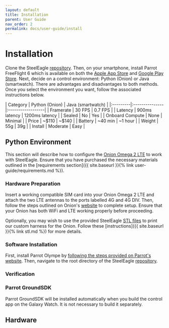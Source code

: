 ```yaml
---
layout: default
title: Installation
parent: User Guide
nav_order: 2
permalink: docs/user-guide/install
---
```

# Installation
Clone the SteelEagle [repository](https://github.com/cmusatyalab/steel-eagle/tree/main). Then, on your smartphone, install Parrot FreeFlight 6 which is available on both the [Apple App Store](https://apps.apple.com/us/app/freeflight-6/id1386165299) and [Google Play Store](https://play.google.com/store/apps/details?id=com.parrot.freeflight6&hl=en_US&gl=US&pli=1). Next, decide on a control environment: Python (Onion) or Java (smartwatch). There are advantages and disadvantages to both methods. Once you select the environment you want, follow the associated instructions below.

<div class="comparison" markdown="1">
| Category | Python (Onion) | Java (smartwatch) |
|:---------|:---------------|:------------------|
| Framerate | 30 FPS | 0.7 FPS |
| Latency | 900ms latency | 1200ms latency |
| Sealed | No | Yes |
| Onboard Compute | None | Minimal |
| Price | ~$110 | ~$140 |
| Battery | ~40 min | ~1 hour |
| Weight | 55g | 39g |
| Install | Moderate | Easy |
</div>

## Python Environment
This section will describe how to configure the [Onion Omega 2 LTE](https://onion.io/store/omega2-lte-na/) to work with SteelEagle. Ensure that you have purchased the necessary materials outlined in the [requirements section]({{ site.baseurl }}{% link user-guide/requirements.md %}).

### Hardware Preparation
Insert a working compatible SIM card into your Onion Omega 2 LTE and attach the two LTE antennas to the ports labelled 4G and 4G DIV. Then, follow the steps outlined on Onion's [website](https://onion.io/omega2-lte-guide/) to complete setup. Ensure that your Onion has both WiFi and LTE working properly before proceeding.

Optionally, you may wish to use the provided SteelEagle [STL files](https://github.com/cmusatyalab/steel-eagle/tree/main/stl/) to print our custom harness for the Onion. Follow these [instructions]({{ site.baseurl }}{% link stl.md %}) for more details.

### Software Installation
First, install Parrot Olympe by [following the steps provided on Parrot's website](https://developer.parrot.com/docs/olympe/installation.html). Then, navigate to the root directory of the SteelEagle [repository](https://github.com/cmusatyalab/steel-eagle/tree/main).

### Verification

### Parrot GroundSDK
Parrot GroundSDK will be installed automatically when you build the control app on the Galaxy Watch. It is not necessary to build it separately.

## Hardware
 

